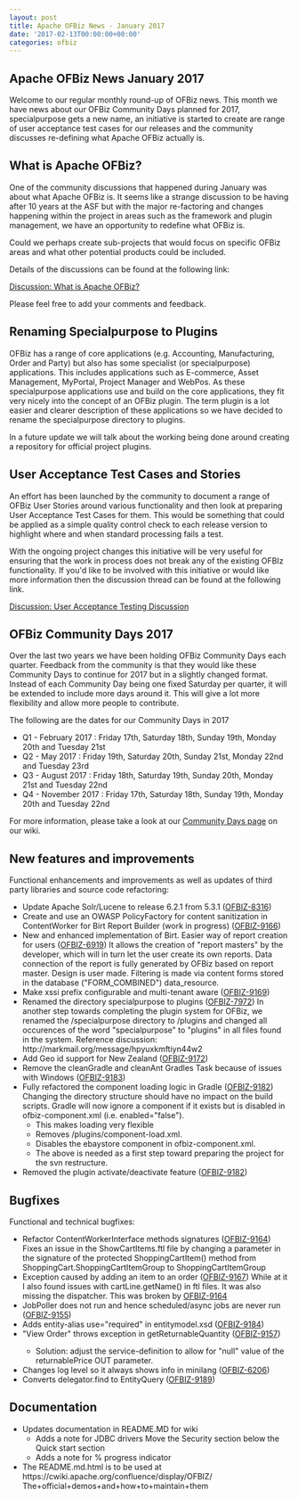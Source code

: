 ```yaml
---
layout: post
title: Apache OFBiz News - January 2017
date: '2017-02-13T00:00:00+00:00'
categories: ofbiz
---
```

<h2>Apache OFBiz News January 2017 </h2>
Welcome to our regular monthly round-up of OFBiz news.
This month we have news about our OFBiz Community Days planned for 2017, specialpurpose gets a new name, an initiative is started to create are range of user acceptance test cases for our releases and the community discusses re-defining what Apache OFBiz actually is.
<!--more-->
<h2>What is Apache OFBiz?</h2>
One of the community discussions that happened during January was about what Apache OFBiz is. It seems like a strange discussion to be having after 10 years at the ASF but with the major re-factoring and changes happening within the project in areas such as the framework and plugin management, we have an opportunity to redefine what OFBiz is. 
<p></p>
Could we perhaps create sub-projects that would focus on specific OFBiz areas and what other potential products could be included.
<p></p>
Details of the discussions can be found at the following link:
<p></p>
 <a href="https://s.apache.org/HBqK">Discussion: What is Apache OFBiz?</a>
<p></p>
Please feel free to add your comments and feedback.
 <h2>Renaming Specialpurpose to Plugins</h2>
OFBiz has a range of core applications (e.g. Accounting, Manufacturing, Order and Party) but also has some specialist (or specialpurpose) applications. This includes applications such as E-commerce, Asset Management, MyPortal, Project Manager and WebPos.  As these specialpurpose applications use and build on the core applications, they fit very nicely into the concept of an OFBiz plugin. The term plugin is a lot easier and clearer description of these applications so we have decided to rename the specialpurpose directory to plugins.
<p></p>
In a future update we will talk about the working being done around creating a repository for official project plugins.
 <h2>User Acceptance Test Cases and Stories</h2>
An effort has been launched by the community to document a range of OFBiz User Stories around various functionality and then look at preparing User Acceptance Test Cases for them. This would be something that could be applied as a simple quality control check to each release version to highlight where and when standard processing fails a test.
<p></p>
With the ongoing project changes this initiative will be very useful for ensuring that the work in process does not break any of the existing OFBIz functionality. If you'd like to be involved with this initiative or would like more information then the discussion thread can be found at the following link.
<p></p>
 <a href="https://s.apache.org/iWnK">Discussion: User Acceptance Testing Discussion</a>
<h2>OFBiz Community Days 2017</h2> 
Over the last two years we have been holding OFBiz Community Days each quarter. Feedback from the community is that they would like these Community Days to continue for 2017 but in a slightly changed format. Instead of each Community Day being one fixed Saturday per quarter, it will be extended to include more days around it. This will give a lot more flexibility and allow more people to contribute.
<p></p>
The following are the dates for our Community Days in 2017
<ul>
<li>Q1 - February 2017 : Friday 17th,  Saturday 18th, Sunday 19th, Monday 20th and Tuesday 21st</li>
<li>Q2 - May 2017 : Friday 19th, Saturday 20th, Sunday 21st, Monday 22nd and Tuesday 23rd</li>
<li>Q3 - August 2017 : Friday 18th, Saturday 19th, Sunday 20th, Monday 21st and Tuesday 22nd</li>
<li>Q4 - November 2017 : Friday 17th, Saturday 18th, Sunday 19th, Monday 20th and Tuesday 22nd </li>
</ul>
<p></p>
For more information, please take a look at our <a href="https://cwiki.apache.org/confluence/display/OFBIZ/OFBiz+Community+Days">Community Days page</a> on our wiki.

<h2>New features and improvements</h2>
Functional enhancements and improvements as well as updates of third party libraries and source code refactoring:
<ul>
 	<li>Update Apache Solr/Lucene to release 6.2.1 from 5.3.1 (<a href="https://issues.apache.org/jira/browse/OFBIZ-8316">OFBIZ-8316</a>)</li>
 	<li>Create and use an OWASP PolicyFactory for content sanitization in ContentWorker for Birt Report Builder (work in progress) (<a href="https://issues.apache.org/jira/browse/OFBIZ-9166">OFBIZ-9166</a>)</li>
 	<li>New and enhanced implementation of Birt. Easier way of report creation for users (<a href="https://issues.apache.org/jira/browse/OFBIZ-6919">OFBIZ-6919</a>)
It allows the creation of "report masters" by the developer, which will in turn let the user create its own reports. Data connection of the report is fully generated by OFBiz based on report master. Design is user made. Filtering is made via content forms stored in the database ("FORM_COMBINED") data_resource.</li>
 	<li>Make xssi prefix configurable and multi-tenant aware (<a href="https://issues.apache.org/jira/browse/OFBIZ-9169">OFBIZ-9169</a>)</li>
 	<li>Renamed the directory specialpurpose to plugins (<a href="https://issues.apache.org/jira/browse/OFBIZ-7972">OFBIZ-7972</a>)
In another step towards completing the plugin system for OFBiz, we renamed the /specialpurpose directory to /plugins and changed all occurences of the word "specialpurpose" to "plugins" in all files found in the system. Reference discussion: http://markmail.org/message/hpyuxkmftiyn44w2</li>
 	<li>Add Geo id support for New Zealand (<a href="https://issues.apache.org/jira/browse/OFBIZ-9172">OFBIZ-9172</a>)</li>
 	<li>Remove the cleanGradle and cleanAnt Gradles Task because of issues with Windows (<a href="https://issues.apache.org/jira/browse/OFBIZ-9183">OFBIZ-9183</a>)</li>
 	<li>Fully refactored the component loading logic in Gradle (<a href="https://issues.apache.org/jira/browse/OFBIZ-9182">OFBIZ-9182</a>)
Changing the directory structure should have no impact on the build scripts. Gradle will now ignore a component if it exists but is disabled in ofbiz-component.xml (i.e. enabled="false").
<ul>
 	<li>This makes loading very flexible</li>
 	<li>Removes /plugins/component-load.xml.</li>
 	<li>Disables the ebaystore component in ofbiz-component.xml.</li>
 	<li>The above is needed as a first step toward preparing the project for the svn restructure.</li>
</ul>
</li>
 	<li>Removed the plugin activate/deactivate feature (<a href="https://issues.apache.org/jira/browse/OFBIZ-9182">OFBIZ-9182</a>)</li>
</ul>
<h2>Bugfixes</h2>
Functional and technical bugfixes:
<ul>
 	<li>Refactor ContentWorkerInterface methods signatures (<a href="https://issues.apache.org/jira/browse/OFBIZ-9164">OFBIZ-9164</a>)
Fixes an issue in the ShowCartItems.ftl file by changing a parameter in the signature of the protected ShoppingCartItem() method from ShoppingCart.ShoppingCartItemGroup to ShoppingCartItemGroup</li>
 	<li>Exception caused by adding an item to an order (<a href="https://issues.apache.org/jira/browse/OFBIZ-9167">OFBIZ-9167</a>)
While at it I also found issues with cartLine.getName() in ftl files. It was also missing the dispatcher. This was broken by <a href="https://issues.apache.org/jira/browse/OFBIZ-9164">OFBIZ-9164</a></li>
 	<li>JobPoller does not run and hence scheduled/async jobs are never run (<a href="https://issues.apache.org/jira/browse/OFBIZ-9155">OFBIZ-9155</a>)</li>
 	<li>Adds entity-alias use="required" in entitymodel.xsd (<a href="https://issues.apache.org/jira/browse/OFBIZ-9184">OFBIZ-9184</a>)</li>
 	<li>"View Order" throws exception in getReturnableQuantity (<a href="https://issues.apache.org/jira/browse/OFBIZ-9157">OFBIZ-9157</a>)</li>
<ul>
 	<li>Solution: adjust the service-definition to allow for "null" value of the returnablePrice OUT parameter.</li>
</ul>
</li>
 	<li>Changes log level so it always shows info in minilang (<a href="https://issues.apache.org/jira/browse/OFBIZ-6206">OFBIZ-6206</a>)</li>
 	<li>Converts delegator.find to EntityQuery (<a href="https://issues.apache.org/jira/browse/OFBIZ-9189">OFBIZ-9189</a>)</li>
</ul>
<h2>Documentation</h2>
<ul>
 	<li> Updates documentation in README.MD for wiki
<ul>
 	<li>Adds a note for JDBC drivers Move the Security section below the Quick start section</li>
 	<li>Adds a note for % progress indicator</li>
</ul>
</li>
 	<li>The README.md.html is to be used at https://cwiki.apache.org/confluence/display/OFBIZ/ The+official+demos+and+how+to+maintain+them</li>
</ul> 
